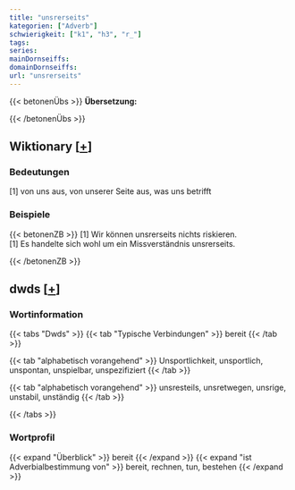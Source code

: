 ```yaml
---
title: "unsrerseits"
kategorien: ["Adverb"]
schwierigkeit: ["k1", "h3", "r_"]
tags:
series:
mainDornseiffs:
domainDornseiffs:
url: "unsrerseits"
---
```


{{< betonenÜbs >}}
**Übersetzung:**  
  
{{< /betonenÜbs >}}

## Wiktionary [[+](https://de.wiktionary.org/wiki/unsrerseits)]

### Bedeutungen
[1] von uns aus, von unserer Seite aus, was uns betrifft  

### Beispiele
{{< betonenZB >}}
[1] Wir können unsrerseits nichts riskieren.  
[1] Es handelte sich wohl um ein Missverständnis unsrerseits.  

{{< /betonenZB >}}


## dwds [[+](https://www.dwds.de/wb/unsrerseits)]

### Wortinformation
{{< tabs "Dwds" >}}
{{< tab "Typische Verbindungen" >}}
bereit
{{< /tab >}}

{{< tab "alphabetisch vorangehend" >}}
Unsportlichkeit, unsportlich, unspontan, unspielbar, unspezifiziert
{{< /tab >}}

{{< tab "alphabetisch vorangehend" >}}
unsresteils, unsretwegen, unsrige, unstabil, unständig
{{< /tab >}}

{{< /tabs >}}

### Wortprofil
{{< expand "Überblick" >}} bereit {{< /expand >}}
{{< expand "ist Adverbialbestimmung von" >}} bereit, rechnen, tun, bestehen {{< /expand >}}


